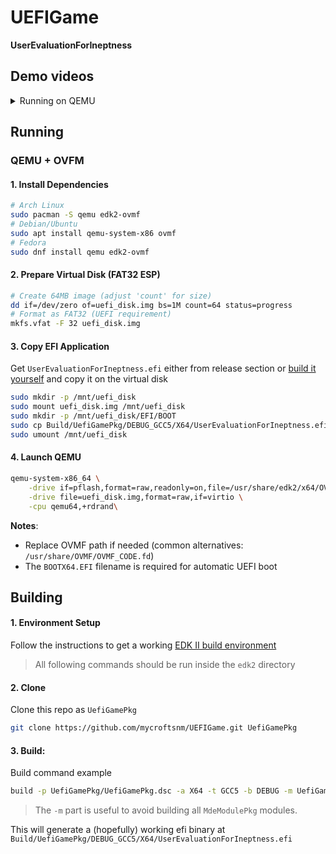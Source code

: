 


# UEFIGame
**UserEvaluationForIneptness**

## Demo videos
<details>

<summary>Running on QEMU</summary>

[Demo on QEMU](https://github.com/user-attachments/assets/f7605ca6-0123-4931-ac4d-57d805c8defd)

</details>


## Running

### QEMU + OVFM

#### 1. Install Dependencies
```bash
# Arch Linux
sudo pacman -S qemu edk2-ovmf
# Debian/Ubuntu
sudo apt install qemu-system-x86 ovmf
# Fedora
sudo dnf install qemu edk2-ovmf
```

#### 2. Prepare Virtual Disk (FAT32 ESP)
```bash
# Create 64MB image (adjust 'count' for size)
dd if=/dev/zero of=uefi_disk.img bs=1M count=64 status=progress
# Format as FAT32 (UEFI requirement)
mkfs.vfat -F 32 uefi_disk.img
```

#### 3. Copy EFI Application
Get `UserEvaluationForIneptness.efi` either from release section or [build it yourself](#building) and copy it on the virtual disk
```bash
sudo mkdir -p /mnt/uefi_disk
sudo mount uefi_disk.img /mnt/uefi_disk
sudo mkdir -p /mnt/uefi_disk/EFI/BOOT
sudo cp Build/UefiGamePkg/DEBUG_GCC5/X64/UserEvaluationForIneptness.efi /mnt/uefi_disk/EFI/BOOT/BOOTX64.EFI
sudo umount /mnt/uefi_disk
```

#### 4. Launch QEMU
```bash
qemu-system-x86_64 \
    -drive if=pflash,format=raw,readonly=on,file=/usr/share/edk2/x64/OVMF_CODE.4m.fd \
    -drive file=uefi_disk.img,format=raw,if=virtio \
    -cpu qemu64,+rdrand\
```

**Notes**:  
- Replace OVMF path if needed (common alternatives: `/usr/share/OVMF/OVMF_CODE.fd`)  
- The `BOOTX64.EFI` filename is required for automatic UEFI boot  
   

## Building 
#### 1. Environment Setup
Follow the instructions to get a working [EDK II build environment](https://github.com/tianocore/tianocore.github.io/wiki/Getting-Started-with-EDK-II)

> All following commands should be run inside the `edk2` directory

#### 2. Clone 
Clone this repo as `UefiGamePkg`
```bash
git clone https://github.com/mycroftsnm/UEFIGame.git UefiGamePkg       
```
#### 3. Build:
Build command example
```bash
build -p UefiGamePkg/UefiGamePkg.dsc -a X64 -t GCC5 -b DEBUG -m UefiGamePkg/UserEvaluationForIneptness.inf  
```
> The `-m` part is useful to avoid building all `MdeModulePkg` modules.


This will generate a (hopefully) working efi binary at `Build/UefiGamePkg/DEBUG_GCC5/X64/UserEvaluationForIneptness.efi`
